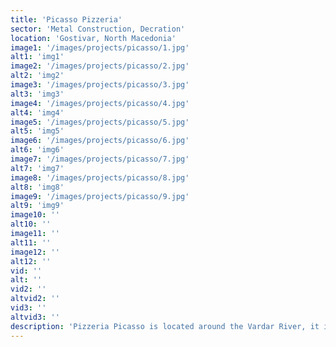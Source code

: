 ```yaml
---
title: 'Picasso Pizzeria'
sector: 'Metal Construction, Decration'
location: 'Gostivar, North Macedonia'
image1: '/images/projects/picasso/1.jpg'
alt1: 'img1'
image2: '/images/projects/picasso/2.jpg'
alt2: 'img2'
image3: '/images/projects/picasso/3.jpg'
alt3: 'img3'
image4: '/images/projects/picasso/4.jpg'
alt4: 'img4'
image5: '/images/projects/picasso/5.jpg'
alt5: 'img5'
image6: '/images/projects/picasso/6.jpg'
alt6: 'img6'
image7: '/images/projects/picasso/7.jpg'
alt7: 'img7'
image8: '/images/projects/picasso/8.jpg'
alt8: 'img8'
image9: '/images/projects/picasso/9.jpg'
alt9: 'img9'
image10: ''
alt10: ''
image11: ''
alt11: ''
image12: ''
alt12: ''
vid: ''
alt: ''
vid2: ''
altvid2: ''
vid3: ''
altvid3: ''
description: 'Pizzeria Picasso is located around the Vardar River, it is built with metal construction and high quality sandwich panels, as well as with various metal decorations.'
---
```

